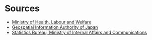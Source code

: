# Sources
* [Ministry of Health, Labour and Welfare](https://www.arcgis.com/home/user.html?user=AdmCDCmhlw2)
* [Geospatial Information Authority of Japan](https://www.gsi.go.jp/kankyochiri/gm_japan_e.html)
* [Statistics Bureau, Ministry of Internal Affairs and Communications](https://www.stat.go.jp/english/data/nenkan/66nenkan/1431-02.html)
